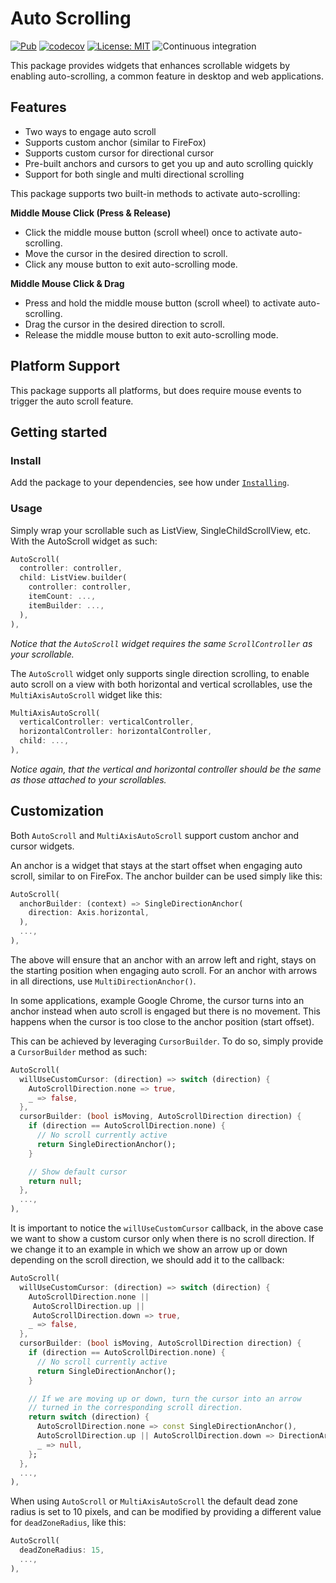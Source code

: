 # Auto Scrolling

[![Pub](https://img.shields.io/pub/v/auto_scrolling.svg)](https://pub.dev/packages/auto_scrolling) [![codecov](https://codecov.io/gh/KeepAscent/auto_scrolling/graph/badge.svg?token=TZZMYDU9Y7)](https://codecov.io/gh/KeepAscent/auto_scrolling) [![License: MIT](https://img.shields.io/badge/License-MIT-brightgreen.svg)](https://opensource.org/license/mit) ![Continuous integration](https://github.com/KeepAscent/auto_scrolling/actions/workflows/ci.yml/badge.svg)

This package provides widgets that enhances scrollable widgets by enabling auto-scrolling, a common feature in desktop and web applications.

## Features

- Two ways to engage auto scroll
- Supports custom anchor (similar to FireFox)
- Supports custom cursor for directional cursor
- Pre-built anchors and cursors to get you up and auto scrolling quickly
- Support for both single and multi directional scrolling

This package supports two built-in methods to activate auto-scrolling:

**Middle Mouse Click (Press & Release)**

- Click the middle mouse button (scroll wheel) once to activate auto-scrolling.
- Move the cursor in the desired direction to scroll.
- Click any mouse button to exit auto-scrolling mode.

**Middle Mouse Click & Drag**

- Press and hold the middle mouse button (scroll wheel) to activate auto-scrolling.
- Drag the cursor in the desired direction to scroll.
- Release the middle mouse button to exit auto-scrolling mode.

## Platform Support

This package supports all platforms, but does require mouse events to trigger the auto scroll feature.

## Getting started

### Install

Add the package to your dependencies, see how under [`Installing`](https://pub.dev/packages/auto_scrolling/install).

### Usage

Simply wrap your scrollable such as ListView, SingleChildScrollView, etc. With the AutoScroll widget as such:

```dart
AutoScroll(
  controller: controller,
  child: ListView.builder(
    controller: controller,
    itemCount: ...,
    itemBuilder: ...,
  ),
),
```

_Notice that the `AutoScroll` widget requires the same `ScrollController` as your scrollable._

The `AutoScroll` widget only supports single direction scrolling, to enable auto scroll on a view with both horizontal and vertical scrollables, use the `MultiAxisAutoScroll` widget like this:

```dart
MultiAxisAutoScroll(
  verticalController: verticalController,
  horizontalController: horizontalController,
  child: ...,
),
```

_Notice again, that the vertical and horizontal controller should be the same as those attached to your scrollables._

## Customization

Both `AutoScroll` and `MultiAxisAutoScroll` support custom anchor and cursor widgets.

An anchor is a widget that stays at the start offset when engaging auto scroll, similar to on FireFox. The anchor builder can be used simply like this:

```dart
AutoScroll(
  anchorBuilder: (context) => SingleDirectionAnchor(
    direction: Axis.horizontal,
  ),
  ...,
),
```

The above will ensure that an anchor with an arrow left and right, stays on the starting position when engaging auto scroll. For an anchor with arrows in all directions, use `MultiDirectionAnchor()`.

In some applications, example Google Chrome, the cursor turns into an anchor instead when auto scroll is engaged but there is no movement. This happens when the cursor is too close to the anchor position (start offset).

This can be achieved by leveraging `CursorBuilder`. To do so, simply provide a `CursorBuilder` method as such:

```dart
AutoScroll(
  willUseCustomCursor: (direction) => switch (direction) {
    AutoScrollDirection.none => true,
    _ => false,
  },
  cursorBuilder: (bool isMoving, AutoScrollDirection direction) {
    if (direction == AutoScrollDirection.none) {
      // No scroll currently active
      return SingleDirectionAnchor();
    }

    // Show default cursor
    return null;
  },
  ...,
),
```

It is important to notice the `willUseCustomCursor` callback, in the above case we want to show a custom cursor only when there is no scroll direction. If we change it to an example in which we show an arrow up or down depending on the scroll direction, we should add it to the callback:

```dart
AutoScroll(
  willUseCustomCursor: (direction) => switch (direction) {
    AutoScrollDirection.none ||
     AutoScrollDirection.up ||
     AutoScrollDirection.down => true,
    _ => false,
  },
  cursorBuilder: (bool isMoving, AutoScrollDirection direction) {
    if (direction == AutoScrollDirection.none) {
      // No scroll currently active
      return SingleDirectionAnchor();
    }

    // If we are moving up or down, turn the cursor into an arrow
    // turned in the corresponding scroll direction.
    return switch (direction) {
      AutoScrollDirection.none => const SingleDirectionAnchor(),
      AutoScrollDirection.up || AutoScrollDirection.down => DirectionArrow(direction: direction),
      _ => null,
    };
  },
  ...,
),
```

When using `AutoScroll` or `MultiAxisAutoScroll` the default dead zone radius is set to 10 pixels, and can be modified by providing a different value for `deadZoneRadius`, like this:

```dart
AutoScroll(
  deadZoneRadius: 15,
  ...,
),
```
